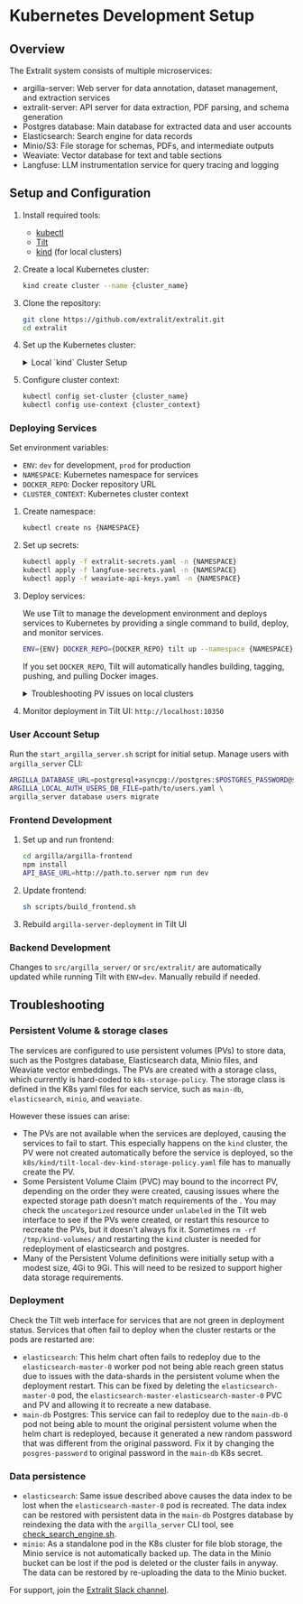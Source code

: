 # Kubernetes Development Setup

## Overview

The Extralit system consists of multiple microservices:

- argilla-server: Web server for data annotation, dataset management, and extraction services
- extralit-server: API server for data extraction, PDF parsing, and schema generation
- Postgres database: Main database for extracted data and user accounts
- Elasticsearch: Search engine for data records
- Minio/S3: File storage for schemas, PDFs, and intermediate outputs
- Weaviate: Vector database for text and table sections
- Langfuse: LLM instrumentation service for query tracing and logging

## Setup and Configuration

1. Install required tools:

    - [kubectl](https://kubernetes.io/docs/tasks/tools/)
    - [Tilt](https://docs.tilt.dev/install.html)
    - [kind](https://kind.sigs.k8s.io/docs/user/quick-start/#installation) (for local clusters)

2. Create a local Kubernetes cluster:
    ```bash
    kind create cluster --name {cluster_name}
    ```

3. Clone the repository:
    ```bash
    git clone https://github.com/extralit/extralit.git
    cd extralit
    ```

4. Set up the Kubernetes cluster:
    <details>
    <summary>Local `kind` Cluster Setup</summary>

    Install additional tools:
    - [ctlptl](https://github.com/tilt-dev/ctlptl/tree/main#how-do-i-install-it)

    Create cluster and local registry:
    ```bash
    ctlptl create registry ctlptl-registry --port=5005
    ctlptl create cluster {cluster_name} --registry=ctlptl-registry
    ```

    Apply storage configurations:
    ```bash
    ctlptl apply -f k8s/kind/kind-config.yaml
    kubectl --context kind-kind taint node kind-control-plane node-role.kubernetes.io/control-plane:NoSchedule-
    ```

    > **Note:** Tilt will apply `k8s/kind/tilt-local-dev-kind-storage-policy.yaml` for local storage class.

    </details>

5. Configure cluster context:
    ```bash
    kubectl config set-cluster {cluster_name}
    kubectl config use-context {cluster_context}
    ```

### Deploying Services

Set environment variables:
- `ENV`: `dev` for development, `prod` for production
- `NAMESPACE`: Kubernetes namespace for services
- `DOCKER_REPO`: Docker repository URL
- `CLUSTER_CONTEXT`: Kubernetes cluster context

1. Create namespace:
    ```bash
    kubectl create ns {NAMESPACE}
    ```

2. Set up secrets:
    ```bash
    kubectl apply -f extralit-secrets.yaml -n {NAMESPACE}
    kubectl apply -f langfuse-secrets.yaml -n {NAMESPACE}
    kubectl apply -f weaviate-api-keys.yaml -n {NAMESPACE}
    ```

3. Deploy services:

    We use Tilt to manage the development environment and deploys services to Kubernetes by providing a single command to build, deploy, and monitor services.

    ```bash
    ENV={ENV} DOCKER_REPO={DOCKER_REPO} tilt up --namespace {NAMESPACE} --context {CLUSTER_CONTEXT}
    ```

    If you set `DOCKER_REPO`, Tilt will automatically handles building, tagging, pushing, and pulling Docker images.

    <details>
    <summary>Troubleshooting PV issues on local clusters</summary>

    Deploy services iteratively:
    ```bash
    ENV=dev DOCKER_REPO=localhost:5005 tilt up --namespace {NAMESPACE} --context {CLUSTER_CONTEXT} elasticsearch
    ENV=dev DOCKER_REPO=localhost:5005 tilt up --namespace {NAMESPACE} --context {CLUSTER_CONTEXT} main-db
    ENV=dev DOCKER_REPO=localhost:5005 tilt up --namespace {NAMESPACE} --context {CLUSTER_CONTEXT} minio
    ENV=dev DOCKER_REPO=localhost:5005 tilt up --namespace {NAMESPACE} --context {CLUSTER_CONTEXT} weaviate
    ENV=dev DOCKER_REPO=localhost:5005 tilt up --namespace {NAMESPACE} --context {CLUSTER_CONTEXT}
    ```
    </details>

4. Monitor deployment in Tilt UI: `http://localhost:10350`

### User Account Setup

Run the `start_argilla_server.sh` script for initial setup. Manage users with `argilla_server` CLI:

```bash
ARGILLA_DATABASE_URL=postgresql+asyncpg://postgres:$POSTGRES_PASSWORD@$POSTGRES_HOST/postgres \
ARGILLA_LOCAL_AUTH_USERS_DB_FILE=path/to/users.yaml \
argilla_server database users migrate
```

### Frontend Development

1. Set up and run frontend:
   ```bash
   cd argilla/argilla-frontend
   npm install
   API_BASE_URL=http://path.to.server npm run dev
   ```

2. Update frontend:
   ```bash
   sh scripts/build_frontend.sh
   ```

3. Rebuild `argilla-server-deployment` in Tilt UI

### Backend Development

Changes to `src/argilla_server/` or `src/extralit/` are automatically updated while running Tilt with `ENV=dev`. Manually rebuild if needed.

## Troubleshooting

### Persistent Volume & storage clases
The services are configured to use persistent volumes (PVs) to store data, such as the Postgres database, Elasticsearch data, Minio files, and Weaviate vector embeddings. The PVs are created with a storage class, which currently is hard-coded to `k8s-storage-policy`. The storage class is defined in the K8s yaml files for each service, such as `main-db`, `elasticsearch`, `minio`, and `weaviate`.

However these issues can arise:
- The PVs are not available when the services are deployed, causing the services to fail to start. This especially happens on the `kind` cluster, the PV were not created automatically before the service is deployed, so the `k8s/kind/tilt-local-dev-kind-storage-policy.yaml` file has to manually create the PV.
- Some Persistent Volume Claim (PVC) may bound to the incorrect PV, depending on the order they were created, causing issues where the expected storage path doesn't match requirements of the . You may check the `uncategorized` resource under `unlabeled` in the Tilt web interface to see if the PVs were created, or restart this resource to recreate the PVs, but it doesn't always fix it. Sometimes `rm -rf /tmp/kind-volumes/` and restarting the `kind` cluster is needed for redeployment of elasticsearch and postgres.
- Many of the Persistent Volume definitions were initially setup with a modest size, 4Gi to 9Gi. This will need to be resized to support higher data storage requirements.

### Deployment
Check the Tilt web interface for services that are not green in deployment status. Services that often fail to deploy when the cluster restarts or the pods are restarted are:
- `elasticsearch`: This helm chart often fails to redeploy due to the `elasticsearch-master-0` worker pod not being able reach green status due to issues with the data-shards in the persistent volume when the deployment restart. This can be fixed by deleting the `elasticsearch-master-0` pod, the `elasticsearch-master-elasticsearch-master-0` PVC and PV and allowing it to recreate a new database.
- `main-db` Postgres: This service can fail to redeploy due to the `main-db-0` pod not being able to mount the original persistent volume when the helm chart is redeployed, because it generated a new random password that was different from the original password. Fix it by changing the `posgres-password` to original password in the `main-db` K8s secret.

### Data persistence
- `elasticsearch`: Same issue described above causes the data index to be lost when the `elasticsearch-master-0` pod is recreated. The data index can be restored with persistent data in the `main-db` Postgres database by reindexing the data with the `argilla_server` CLI tool, see [check_search_engine.sh](https://github.com/extralit/extralit-server/blob/main/docker/server/scripts/check_search_engine.sh).
- `minio`: As a standalone pod in the K8s cluster for file blob storage, the Minio service is not automatically backed up. The data in the Minio bucket can be lost if the pod is deleted or the cluster fails in anyway. The data can be restored by re-uploading the data to the Minio bucket.


For support, join the [Extralit Slack channel](https://join.slack.com/t/extralit/shared_invite/zt-2kt8t12r7-uFj0bZ5SPAOhRFkxP7ZQaQ).
